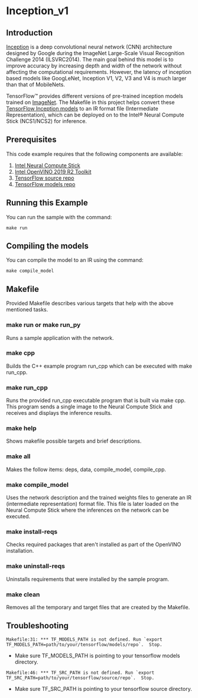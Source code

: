 # Inception_v1
## Introduction

<a href="https://research.google.com/pubs/pub43022.html" target="_blank">Inception</a> is a deep convolutional neural network (CNN) architecture designed by Google during the ImageNet Large-Scale Visual Recognition Challenge 2014 (ILSVRC2014). The main goal behind this model is to improve accuracy by increasing depth and width of the network without affecting the computational requirements. However, the latency of inception based models like GoogLeNet, Inception V1, V2, V3 and V4 is much larger than that of MobileNets. 

TensorFlow™ provides different versions of pre-trained inception models trained on <a href="http://www.image-net.org/" target="_blank">ImageNet</a>. The Makefile in this project helps convert these <a href="https://github.com/tensorflow/models/tree/master/research/slim#Pretrained" target="_blank">TensorFlow Inception models</a> to an IR format file (Intermediate Representation), which can be deployed on to the Intel® Neural Compute Stick (NCS1/NCS2) for inference.

## Prerequisites

This code example requires that the following components are available:
1. <a href="https://software.intel.com/en-us/neural-compute-stick/where-to-buy" target="_blank">Intel Neural Compute Stick</a>
2. <a href="https://software.intel.com/en-us/openvino-toolkit" target="_blank">Intel OpenVINO 2019 R2 Toolkit</a>
3. <a href="https://github.com/tensorflow/tensorflow" target="_blank">TensorFlow source repo</a>
4. <a href="https://github.com/tensorflow/models" target="_blank">TensorFlow models repo</a>

## Running this Example
You can run the sample with the command:
~~~
make run
~~~

## Compiling the models
You can compile the model to an IR using the command:
~~~
make compile_model 
~~~

## Makefile
Provided Makefile describes various targets that help with the above mentioned tasks.

### make run or make run_py
Runs a sample application with the network.

### make cpp
Builds the C++ example program run_cpp which can be executed with make run_cpp. 

### make run_cpp
Runs the provided run_cpp executable program that is built via make cpp.  This program sends a single image to the Neural Compute Stick and receives and displays the inference results.

### make help
Shows makefile possible targets and brief descriptions. 

### make all
Makes the follow items: deps, data, compile_model, compile_cpp.

### make compile_model
Uses the network description and the trained weights files to generate an IR (intermediate representation) format file.  This file is later loaded on the Neural Compute Stick where the inferences on the network can be executed.  

### make install-reqs
Checks required packages that aren't installed as part of the OpenVINO installation.
 
### make uninstall-reqs
Uninstalls requirements that were installed by the sample program.

### make clean
Removes all the temporary and target files that are created by the Makefile.

## Troubleshooting

~~~
Makefile:31: *** TF_MODELS_PATH is not defined. Run `export TF_MODELS_PATH=path/to/your/tensorflow/models/repo`.  Stop.
~~~
* Make sure TF_MODELS_PATH is pointing to your tensorflow models directory.

~~~
Makefile:46: *** TF_SRC_PATH is not defined. Run `export TF_SRC_PATH=path/to/your/tensorflow/source/repo`.  Stop.
~~~
* Make sure TF_SRC_PATH is pointing to your tensorflow source directory.

